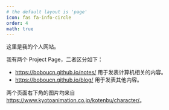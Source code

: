 ```yaml
---
# the default layout is 'page'
icon: fas fa-info-circle
order: 4
math: true
---
```


这里是我的个人网站。

我有两个 Project Page，二者区分如下：

- <https://boboucn.github.io/notes/> 用于发表计算机相关的内容。
- <https://boboucn.github.io/blog/> 用于发表其他内容。

两个页面右下角的图片均来自 <https://www.kyotoanimation.co.jp/kotenbu/character/>。
